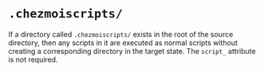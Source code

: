 # `.chezmoiscripts/`

If a directory called `.chezmoiscripts/` exists in the root of the source
directory, then any scripts in it are executed as normal scripts without
creating a corresponding directory in the target state. The `script_` attribute
is not required.

